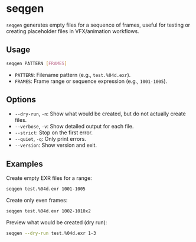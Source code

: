 # seqgen

`seqgen` generates empty files for a sequence of frames, useful for testing or creating placeholder files in VFX/animation workflows.

## Usage

```bash
seqgen PATTERN [FRAMES]
```

- `PATTERN`: Filename pattern (e.g., `test.%04d.exr`).
- `FRAMES`: Frame range or sequence expression (e.g., `1001-1005`).

## Options

- `--dry-run`, `-n`: Show what would be created, but do not actually create files.
- `--verbose`, `-v`: Show detailed output for each file.
- `--strict`: Stop on the first error.
- `--quiet`, `-q`: Only print errors.
- `--version`: Show version and exit.

## Examples

Create empty EXR files for a range:

```bash
seqgen test.%04d.exr 1001-1005
```

Create only even frames:

```bash
seqgen test.%04d.exr 1002-1010x2
```

Preview what would be created (dry run):

```bash
seqgen --dry-run test.%04d.exr 1-3
```
